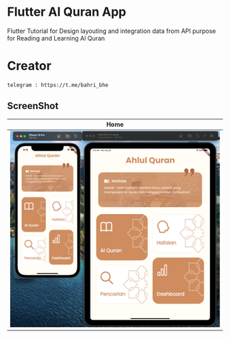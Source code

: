 # Flutter Al Quran App

Flutter Tutorial for Design layouting and integration data from API purpose for Reading and Learning Al Quran

# Creator
    telegram : https://t.me/bahri_bhe


## ScreenShot

| Home           |
|------------------------|
| <img src="image1.png" width="600"/>|



